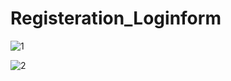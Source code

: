 # Registeration_Loginform
![1](https://user-images.githubusercontent.com/121388704/216813342-4755d7ad-de63-46ca-9a26-8e4d0e1f3dd2.jpg)


![2](https://user-images.githubusercontent.com/121388704/216813382-90d3505e-629a-4055-8feb-e99fa6255ac8.jpg)
